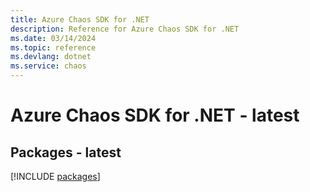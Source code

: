 ```yaml
---
title: Azure Chaos SDK for .NET
description: Reference for Azure Chaos SDK for .NET
ms.date: 03/14/2024
ms.topic: reference
ms.devlang: dotnet
ms.service: chaos
---
```

# Azure Chaos SDK for .NET - latest
## Packages - latest
[!INCLUDE [packages](chaos-index.md)]